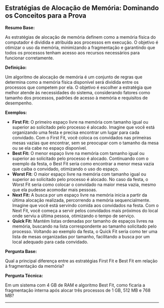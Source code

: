 ## Estratégias de Alocação de Memória: Dominando os Conceitos para a Prova

**Resumo Base:**

As estratégias de alocação de memória definem como a memória física do computador é dividida e atribuída aos processos em execução. O objetivo é otimizar o uso da memória, minimizando a fragmentação e garantindo que todos os processos tenham acesso aos recursos necessários para funcionar corretamente.

**Definição:**

Um algoritmo de alocação de memória é um conjunto de regras que determina como a memória física disponível será dividida entre os processos que competem por ela. O objetivo é escolher a estratégia que melhor atende às necessidades do sistema, considerando fatores como tamanho dos processos, padrões de acesso à memória e requisitos de desempenho.

**Exemplos:**

* **First Fit:** O primeiro espaço livre na memória com tamanho igual ou superior ao solicitado pelo processo é alocado. Imagine que você está organizando uma festa e precisa encontrar um lugar para cada convidado. Com o First Fit, você coloca os convidados nas primeiras mesas vazias que encontrar, sem se preocupar com o tamanho da mesa ou se ela cabe no espaço disponível.
* **Best Fit:** O menor espaço livre na memória com tamanho igual ou superior ao solicitado pelo processo é alocado. Continuando com o exemplo da festa, o Best Fit seria como encontrar a menor mesa vazia que caiba o convidado, otimizando o uso do espaço.
* **Worst Fit:** O maior espaço livre na memória com tamanho igual ou superior ao solicitado pelo processo é alocado. No caso da festa, o Worst Fit seria como colocar o convidado na maior mesa vazia, mesmo que ela pudesse acomodar mais pessoas.
* **Next Fit:** A busca por um espaço livre na memória inicia a partir da última alocação realizada, percorrendo a memória sequencialmente. Imagine que você está servindo comida aos convidados na festa. Com o Next Fit, você começa a servir pelos convidados mais próximos do local onde serviu a última pessoa, otimizando o tempo de serviço.
* **Quick Fit:** Mantém listas ordenadas por tamanho de espaços livres na memória, buscando na lista correspondente ao tamanho solicitado pelo processo. Voltando ao exemplo da festa, o Quick Fit seria como ter uma lista de mesas organizadas por tamanho, facilitando a busca por um local adequado para cada convidado.

**Pergunta Base:**

Qual a principal diferença entre as estratégias First Fit e Best Fit em relação à fragmentação da memória?

**Pergunta Técnica:**

Em um sistema com 4 GB de RAM e algoritmo Best Fit, como ficaria a fragmentação interna após alocar três processos de 1 GB, 512 MB e 768 MB?

---
